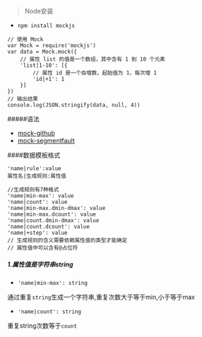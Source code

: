 > Node安装

- `npm install mockjs`

```
// 使用 Mock
var Mock = require('mockjs')
var data = Mock.mock({
    // 属性 list 的值是一个数组，其中含有 1 到 10 个元素
    'list|1-10': [{
        // 属性 id 是一个自增数，起始值为 1，每次增 1
        'id|+1': 1
    }]
})
// 输出结果
console.log(JSON.stringify(data, null, 4))
```

#####语法
- [mock-github](https://github.com/nuysoft/Mock/wiki/Syntax-Specification)
- [mock-segmentfault](https://segmentfault.com/a/1190000008839142)

####数据模板格式
```
'name|rule':value
属性名|生成规则:属性值

//生成规则有7种格式
'name|min-max': value
'name|count': value
'name|min-max.dmin-dmax': value
'name|min-max.dcount': value
'name|count.dmin-dmax': value
'name|count.dcount': value
'name|+step': value
// 生成规则的含义需要依赖属性值的类型才能确定
// 属性值中可以含有@占位符
```

##### 1.属性值是字符串string
- `'name|min-max': string`

通过重复`string`生成一个字符串,重复次数大于等于min,小于等于max

- `'name|count': string`

重复string次数等于`count`